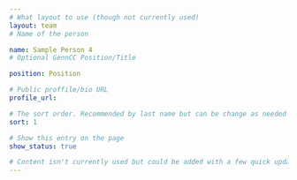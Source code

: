 ```yaml
---
# What layout to use (though not currently used)
layout: team
# Name of the person

name: Sample Person 4
# Optional GennCC Position/Title

position: Position

# Public proffile/bio URL
profile_url:

# The sort order. Recommended by last name but can be change as needed
sort: 1

# Show this entry on the page
show_status: true

# Content isn't currently used but could be added with a few quick updates if needed to allow for bios
---
```

